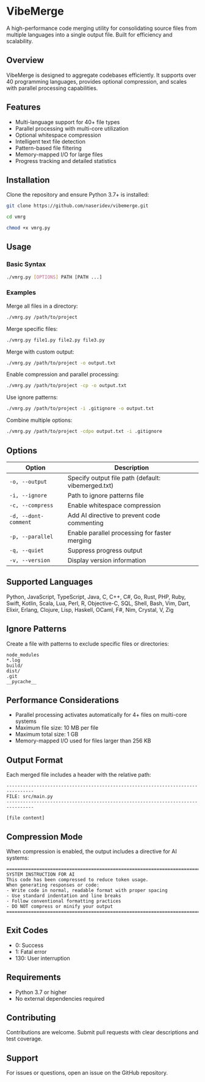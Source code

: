 # VibeMerge

A high-performance code merging utility for consolidating source files from multiple languages into a single output file. Built for efficiency and scalability.

## Overview

VibeMerge is designed to aggregate codebases efficiently. It supports over 40 programming languages, provides optional compression, and scales with parallel processing capabilities.

## Features

- Multi-language support for 40+ file types
- Parallel processing with multi-core utilization
- Optional whitespace compression
- Intelligent text file detection
- Pattern-based file filtering
- Memory-mapped I/O for large files
- Progress tracking and detailed statistics

## Installation

Clone the repository and ensure Python 3.7+ is installed:

```bash
git clone https://github.com/naseridev/vibemerge.git
```

```bash
cd vmrg
```

```bash
chmod +x vmrg.py
```

## Usage

### Basic Syntax

```bash
./vmrg.py [OPTIONS] PATH [PATH ...]
```

### Examples

Merge all files in a directory:
```bash
./vmrg.py /path/to/project
```

Merge specific files:
```bash
./vmrg.py file1.py file2.py file3.py
```

Merge with custom output:
```bash
./vmrg.py /path/to/project -o output.txt
```

Enable compression and parallel processing:
```bash
./vmrg.py /path/to/project -cp -o output.txt
```

Use ignore patterns:
```bash
./vmrg.py /path/to/project -i .gitignore -o output.txt
```

Combine multiple options:
```bash
./vmrg.py /path/to/project -cdpo output.txt -i .gitignore
```

## Options

| Option | Description |
|--------|-------------|
| `-o, --output` | Specify output file path (default: vibemerged.txt) |
| `-i, --ignore` | Path to ignore patterns file |
| `-c, --compress` | Enable whitespace compression |
| `-d, --dont-comment` | Add AI directive to prevent code commenting |
| `-p, --parallel` | Enable parallel processing for faster merging |
| `-q, --quiet` | Suppress progress output |
| `-v, --version` | Display version information |

## Supported Languages

Python, JavaScript, TypeScript, Java, C, C++, C#, Go, Rust, PHP, Ruby, Swift, Kotlin, Scala, Lua, Perl, R, Objective-C, SQL, Shell, Bash, Vim, Dart, Elixir, Erlang, Clojure, Lisp, Haskell, OCaml, F#, Nim, Crystal, V, Zig

## Ignore Patterns

Create a file with patterns to exclude specific files or directories:

```
node_modules
*.log
build/
dist/
.git
__pycache__
```

## Performance Considerations

- Parallel processing activates automatically for 4+ files on multi-core systems
- Maximum file size: 10 MB per file
- Maximum total size: 1 GB
- Memory-mapped I/O used for files larger than 256 KB

## Output Format

Each merged file includes a header with the relative path:

```
--------------------------------------------------------------------------------
FILE: src/main.py
--------------------------------------------------------------------------------

[file content]
```

## Compression Mode

When compression is enabled, the output includes a directive for AI systems:

```
================================================================================
SYSTEM INSTRUCTION FOR AI
This code has been compressed to reduce token usage.
When generating responses or code:
- Write code in normal, readable format with proper spacing
- Use standard indentation and line breaks
- Follow conventional formatting practices
- DO NOT compress or minify your output
================================================================================
```

## Exit Codes

- 0: Success
- 1: Fatal error
- 130: User interruption

## Requirements

- Python 3.7 or higher
- No external dependencies required

## Contributing

Contributions are welcome. Submit pull requests with clear descriptions and test coverage.

## Support

For issues or questions, open an issue on the GitHub repository.
